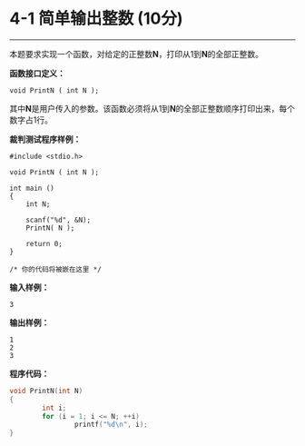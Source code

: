 # 4-1 简单输出整数   (10分)
---
本题要求实现一个函数，对给定的正整数**N**，打印从1到**N**的全部正整数。

**函数接口定义：**

`void PrintN ( int N );`

其中**N**是用户传入的参数。该函数必须将从1到**N**的全部正整数顺序打印出来，每个数字占1行。

**裁判测试程序样例：**

```
#include <stdio.h>

void PrintN ( int N );

int main ()
{
    int N;

    scanf("%d", &N);
    PrintN( N );

    return 0;
}

/* 你的代码将被嵌在这里 */
```
**输入样例：**

```
3
```
**输出样例：**

```
1
2
3
```
**程序代码：**
```c
void PrintN(int N)
{
        int i;
        for (i = 1; i <= N; ++i)
                printf("%d\n", i);
}
```